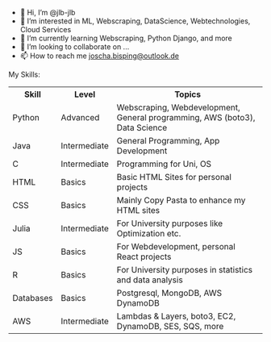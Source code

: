 - 👋 Hi, I’m @jlb-jlb
- 👀 I’m interested in ML, Webscraping, DataScience, Webtechnologies, Cloud Services
- 🌱 I’m currently learning Webscraping, Python Django, and more
- 💞️ I’m looking to collaborate on ...
- 📫 How to reach me joscha.bisping@outlook.de

<div>
<p>My Skills:</p>
<table>
<tr>
<th>Skill</th>
<th>Level</th>
<th>Topics</th>
</tr>
<tr>
<td>Python</td>
<td>Advanced</td>
<td>Webscraping, Webdevelopment, General programming, AWS (boto3), Data Science</td>
</tr>
<tr>
<td>Java</td>
<td>Intermediate</td>
<td>General Programming, App Development</td>
</tr>
<tr>
<td>C</td><td>Intermediate</td><td>Programming for Uni, OS</td>
</tr>
<tr>
<td>HTML</td><td>Basics</td><td>Basic HTML Sites for personal projects</td>
</tr>
<tr>
<td>CSS</td><td>Basics</td><td>Mainly Copy Pasta to enhance my HTML sites</td>
</tr>
<tr>
<td>Julia</td><td>Intermediate</td><td>For University purposes like Optimization etc.</td>
</tr>
<tr>
<td>JS</td><td>Basics</td><td>For Webdevelopment, personal React projects</td>
</tr>
<tr>
<td>R</td><td>Basics</td><td>For University purposes in statistics and data analysis</td>
</tr>
<tr>
<td>Databases</td><td>Basics</td><td>Postgresql, MongoDB, AWS DynamoDB</td>
</tr>
<tr>
<td>AWS</td><td>Intermediate</td><td>Lambdas & Layers, boto3, EC2, DynamoDB, SES, SQS, more</td>
</tr>

</table>
</div>

<!---
jlb-jlb/jlb-jlb is a ✨ special ✨ repository because its `README.md` (this file) appears on your GitHub profile.
You can click the Preview link to take a look at your changes.
--->
